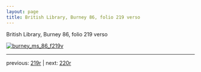 ```yaml
---
layout: page
title: British Library, Burney 86, folio 219 verso
---
```


British Library, Burney 86, folio 219 verso

[![burney_ms_86_f219v](http://www.homermultitext.org/iipsrv?IIIF=/project/homer/pyramidal/deepzoom/bl/burney86imgs/v1/burney_ms_86_f219v.tif/full/800,/0/default.jpg)](http://www.homermultitext.org/ict2/?urn=urn:cite2:bl:burney86imgs.v1:burney_ms_86_f219v) 

---

previous:  [219r](../219r/) | next: [220r](../220r/)